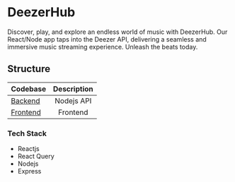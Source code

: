 # DeezerHub
Discover, play, and explore an endless world of music with DeezerHub. Our React/Node app taps into the Deezer API, delivering a seamless and immersive music streaming experience. Unleash the beats today.
## Structure
| Codebase              |      Description          |
| :-------------------- | :-----------------------: |
| [Backend](backend)    |      Nodejs API           |
| [Frontend](client)    |     Frontend              |

### Tech Stack
- []() Reactjs
- []() React Query
- []() Nodejs 
- []() Express 
